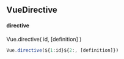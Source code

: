 ## VueDirective
#### directive
Vue.directive( id, [definition] )
```javascript
Vue.directive(${1:id}${2:, [definition]})
```